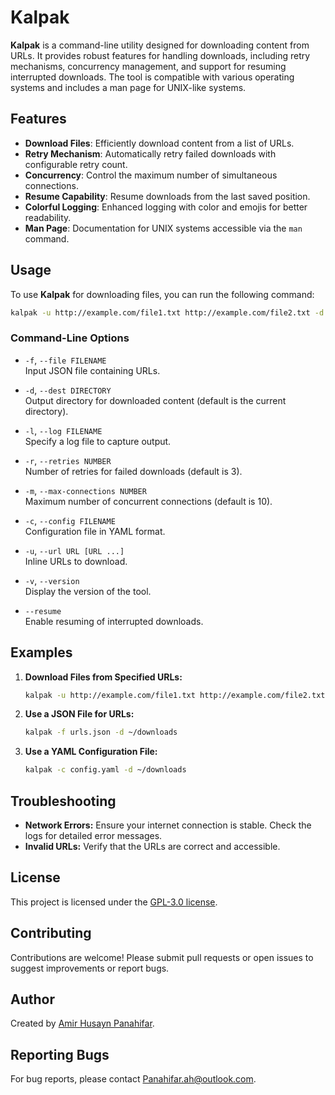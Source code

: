 # Kalpak

**Kalpak** is a command-line utility designed for downloading content from URLs. It provides robust features for handling downloads, including retry mechanisms, concurrency management, and support for resuming interrupted downloads. The tool is compatible with various operating systems and includes a man page for UNIX-like systems.

## Features

- **Download Files**: Efficiently download content from a list of URLs.
- **Retry Mechanism**: Automatically retry failed downloads with configurable retry count.
- **Concurrency**: Control the maximum number of simultaneous connections.
- **Resume Capability**: Resume downloads from the last saved position.
- **Colorful Logging**: Enhanced logging with color and emojis for better readability.
- **Man Page**: Documentation for UNIX systems accessible via the `man` command.

## Usage

To use **Kalpak** for downloading files, you can run the following command:

```sh
kalpak -u http://example.com/file1.txt http://example.com/file2.txt -d ~/downloads
```

### Command-Line Options

- `-f`, `--file FILENAME`  
  Input JSON file containing URLs.

- `-d`, `--dest DIRECTORY`  
  Output directory for downloaded content (default is the current directory).

- `-l`, `--log FILENAME`  
  Specify a log file to capture output.

- `-r`, `--retries NUMBER`  
  Number of retries for failed downloads (default is 3).

- `-m`, `--max-connections NUMBER`  
  Maximum number of concurrent connections (default is 10).

- `-c`, `--config FILENAME`  
  Configuration file in YAML format.

- `-u`, `--url URL [URL ...]`  
  Inline URLs to download.

- `-v`, `--version`  
  Display the version of the tool.

- `--resume`  
  Enable resuming of interrupted downloads.

## Examples

1. **Download Files from Specified URLs:**
    ```sh
    kalpak -u http://example.com/file1.txt http://example.com/file2.txt -d ~/downloads
    ```

2. **Use a JSON File for URLs:**
    ```sh
    kalpak -f urls.json -d ~/downloads
    ```

3. **Use a YAML Configuration File:**
    ```sh
    kalpak -c config.yaml -d ~/downloads
    ```

## Troubleshooting

- **Network Errors:** Ensure your internet connection is stable. Check the logs for detailed error messages.
- **Invalid URLs:** Verify that the URLs are correct and accessible.

## License

This project is licensed under the [GPL-3.0 license](LICENSE).

## Contributing

Contributions are welcome! Please submit pull requests or open issues to suggest improvements or report bugs.

## Author

Created by [Amir Husayn Panahifar](mailto:Panahifar.ah@outlook.com).

## Reporting Bugs

For bug reports, please contact [Panahifar.ah@outlook.com](mailto:Panahifar.ah@outlook.com).
